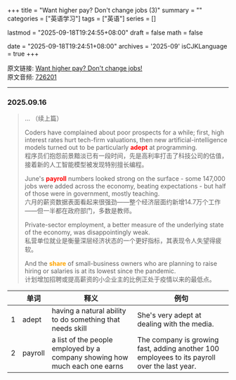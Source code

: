 +++
title = "Want higher pay? Don't change jobs (3)"
summary = ""
categories = ["英语学习"]
tags = ["英语"]
series = []

lastmod = "2025-09-18T19:24:55+08:00"
draft = false
math = false

date = "2025-09-18T19:24:51+08:00"
archives = '2025-09'
isCJKLanguage = true
+++

原文链接: [Want higher pay? Don't change jobs!](https://waikan.kekenet.com/#/waikanlisten/23/726201)  
原文音频: [726201 ](https://k7.kekenet.com/Sound/2025/08/444yw_2736917HnK.mp3)

---

### 2025.09.16

> ...
>（续上篇）
>
> Coders have complained about poor prospects for a while; first, high interest rates hurt tech-firm valuations, then new artificial-intelligence models turned out to be particularly <strong style="color: red">adept</strong> at programming.  
> 程序员们抱怨前景黯淡已有一段时间，先是高利率打击了科技公司的估值，接着新的人工智能模型被发现特别擅长编程。
>
> June's <strong style="color: red">payroll</strong> numbers looked strong on the surface - some 147,000 jobs were added across the economy, beating expectations - but half of those were in government, mostly teaching.  
> 六月的薪资数据表面看起来很强劲——整个经济层面约新增14.7万个工作——但一半都在政府部门，多数是教师。
>
> Private-sector employment, a better measure of the underlying state of the economy, was disappointingly weak.  
> 私营单位就业是衡量深层经济状态的一个更好指标，其表现令人失望得疲软。
>
> And the <strong style="color: orange">share</strong> of small-business owners who are planning to raise hiring or salaries is at its lowest since the pandemic.  
> 计划增加招聘或提高薪资的小企业主的比例正处于疫情以来的最低点。


| | 单词 | 释义 | 例句 |
| --- | --- | --- | --- |
| 1 | adept | having a natural ability to do something that needs skill | She's very adept at dealing with the media. |
| 2 | payroll | a list of the people employed by a company showing how much each one earns | The company is growing fast, adding another 100 employees to its payroll over the last year. |
